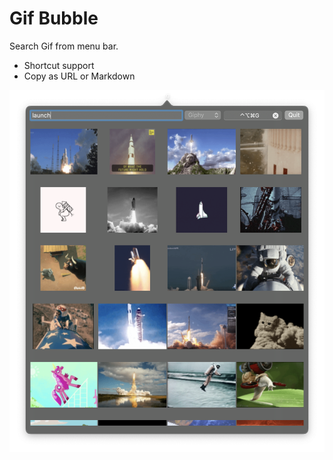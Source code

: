# Gif Bubble

Search Gif from menu bar.

- Shortcut support
- Copy as URL or Markdown

![screenshot](README/screenshot.png)

